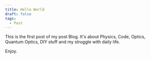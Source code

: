 ```yaml
---
title: Hello World
draft: false
tags:
  - Post
---
```

This is the first post of my post Blog. It's about Physics, Code, Optics, Quantum Optics, DIY stuff and my struggle with daily life.

Enjoy.